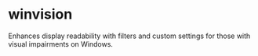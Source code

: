# winvision
Enhances display readability with filters and custom settings for those with visual impairments on Windows.
